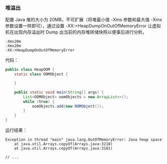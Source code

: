 ### 堆溢出

配置 Java 堆的大小为 20MB，不可扩展（将堆最小值 -Xms 参数和最大值 -Xmx 参数设置一样即可），通过设置 -XX:+HeapDumpOnOutOfMemoryError 让虚拟机在出现内存溢出时 Dump 出当前的内存堆转储快照以便事后进行分析。

```jvm
-Xms20m
-Xmx20m
-XX:+HeapDumpOnOutOfMemoryError
```

代码：
```java
public class HeapOOM {
    static class OOMObject {

    }

    public static void main(String[] args) {
        List<OOMObject> oomObjects = new ArrayList<>();
        while (true) {
            oomObjects.add(new OOMObject());
        }
    }
}
```

运行结果：
```
Exception in thread "main" java.lang.OutOfMemoryError: Java heap space
	at java.util.Arrays.copyOf(Arrays.java:3210)
	at java.util.Arrays.copyOf(Arrays.java:3181)

// ...
```